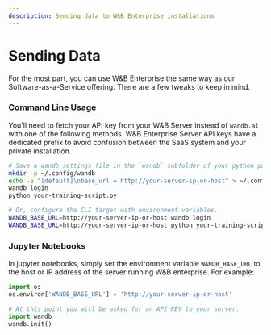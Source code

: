 ```yaml
---
description: Sending data to W&B Enterprise installations
---
```


# Sending Data

For the most part, you can use W&B Enterprise the same way as our Software-as-a-Service offering. There are a few tweaks to keep in mind.

### Command Line Usage

You'll need to fetch your API key from your W&B Server instead of `wandb.ai` with one of the following methods. W&B Enterprise Server API keys have a dedicated prefix to avoid confusion between the SaaS system and your private installation.

```bash
# Save a wandb settings file in the `wandb` subfolder of your python path.
mkdir -p ~/.config/wandb
echo -e "[default]\nbase_url = http://your-server-ip-or-host" > ~/.config/wandb/settings
wandb login
python your-training-script.py

# Or, configure the CLI target with environment variables.
WANDB_BASE_URL=http://your-server-ip-or-host wandb login
WANDB_BASE_URL=http://your-server-ip-or-host python your-training-script.py
```

### Jupyter Notebooks

In jupyter notebooks, simply set the environment variable `WANDB_BASE_URL` to the host or IP address of the server running W&B enterprise. For example:

```python
import os
os.environ['WANDB_BASE_URL'] = 'http://your-server-ip-or-host'

# At this point you will be asked for an API KEY to your server.
import wandb
wandb.init()
```
